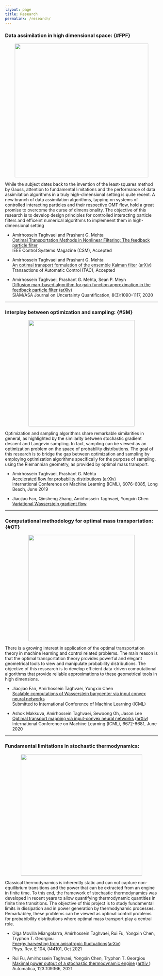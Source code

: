 ```yaml
---
layout: page
title: Research
permalink: /research/
---
```


### Data assimilation in high dimensional space:       {#FPF}
<p align="center">
<img src="../images/FPF-artwork-with-Poisson.png" width="440"/>
</p>

While the subject dates back to the invention of the least-squares method by Gauss, attention to fundamental limitations and the performance of data assimilation algorithms in a truly high-dimensional setting is quite recent. 
A new branch of data assimilation algorithms, tapping on systems of controlled interacting particles and their respective OMT flow, hold a great promise to overcome the curse of dimensionality. The objective of this research is to develop design principles for controlled interacting particle filters and efficeint numerical algorithms to implemeent them in high-dimensional setting

- Amirhossein Taghvaei and Prashant G. Mehta          
[Optimal Transportation Methods in Nonlinear Filtering: The feedback particle filter]()      
IEEE Control Systems Magazine (CSM), Accepted 


- Amirhossein Taghvaei and Prashant G. Mehta    
 [An optimal transport formulation of the ensemble Kalman filter](https://doi.org/10.1109/TAC.2020.3015410) ([arXiv](https://arxiv.org/abs/1910.02338))        
Transactions of Automatic Control (TAC), Accepted


- Amirhossein Taghvaei, Prashant G. Mehta, Sean P. Meyn    
 [Diffusion map-based algorithm for gain function approximation in the feedback particle filter](https://doi.org/10.1137/19M124513X) ([arXiv](https://arxiv.org/abs/1902.07263))     
SIAM/ASA Journal on Uncertainty Quantification, 8(3):1090–1117, 2020




----------
### Interplay between optimization and sampling:   {#SM}
<p align="center">
<img src="../images/sampling-optimization.png" width="350"/>
</p>

Optimization and sampling algorithms share remarkable similarities in general, as highlighted by the similarity between stochastic gradient descent and Langevin sampling. In fact, sampling can be viewed as an optimization problem on the space of probability distributions. The goal of this research is to bridge the gap between optimization and sampling by employing optimization algorithms specifically for the purpose of sampling, using the Riemannian geometry, as provided by optimal mass transport. 

- Amirhossein Taghvaei, Prashant G. Mehta      
[Accelerated flow for probability distributions](http://proceedings.mlr.press/v97/taghvaei19a.html) ([arXiv](https://arxiv.org/abs/1901.03317))        
International Conference on Machine Learning (ICML), 6076–6085, Long Beach, June 2019 

- Jiaojiao Fan, Qinsheng Zhang, Amirhossein Taghvaei, Yongxin Chen   
[Variational Wasserstein gradient flow](https://arxiv.org/abs/2112.02424)  


----------
### Computational methodology for optimal mass transportation:      {#OT}
<p align="center">
<img src="../images/OT-drawing.png" width="350"/>
</p>

There is a growing interest in application of the optimal transportation theory in machine learning and control related problems. The main reason is that the optimal transportation theory provides powerful and elegant geometrical tools to view and manipulate probability distributions. The objective of this  ressearch is to develop efficient data-driven computational algorithms that provide reliable approximations to these geometrical tools in high dimensions.

- Jiaojiao Fan, Amirhossein Taghvaei, Yongxin Chen   
[Scalable computations of Wasserstein barycenter via input convex neural networks](https://arxiv.org/abs/2007.04462)  
Submitted to International Conference of Machine Learning (ICML) 


- Ashok Makkuva, Amirhossein Taghvaei, Sewoong Oh, Jason Lee    
 [Optimal transport mapping via input-convex neural networks](http://proceedings.mlr.press/v119/makkuva20a.html) ([arXiv](https://arxiv.org/abs/1908.10962))              
International Conference on Machine Learning (ICML), 6672-6681, June 2020

----------
### Fundamental limitations in stochastic thermodynamics:  
<p align="center">
<img src="../images/stochastic-thermodynamics.png" width="400"/>
</p>

Classical thermodynamics is inherently static and can not capture non-equilibrium transitions and the power that can be extracted from an engine in finite time.
To this end, the framework of stochastic thermodynamics was developed in recent years to allow quantifying thermodynamic quantities in finite time transitions. The objective of this project is to study fundamental limits in dissipation and in power generation by thermodynamic processes. Remarkabley, these problems can be viewed as optimal control problems for probabibility distributions where optimal mass transport play a central role.

- Olga Movilla Miangolarra, Amirhossein Taghvaei, Rui Fu, Yongxin Chen, Tryphon T. Georgiou                       
[Energy harvesting from anisotropic fluctuations](https://journals.aps.org/pre/abstract/10.1103/PhysRevE.104.044101)([arXiv](https://arxiv.org/abs/2108.00334))        
Phys. Rev. E 104, 044101, Oct 2021      



- Rui Fu, Amirhossein Taghvaei, Yongxin Chen, Tryphon T. Georgiou     
 [Maximal power output of a stochastic thermodynamic engine](https://doi.org/10.1016/j.automatica.2020.109366) ([arXiv ](https://arxiv.org/abs/2001.00979))   
Automatica, 123:109366, 2021